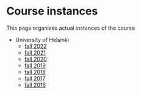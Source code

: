 # Course instances

This page organises actual instances of the course

* University of Helsinki
  * [fall 2022](helsinki-fall-2022.md)
  * [fall 2021](helsinki-fall-2021.md)
  * [fall 2020](helsinki-fall-2020.md)
  * [fall 2019](helsinki-fall-2019.md)
  * [fall 2018](helsinki-fall-2018.md)
  * [fall 2017](https://moodle.helsinki.fi/course/view.php?id=25558)
  * [fall 2016](https://moodle.helsinki.fi/course/view.php?id=21566)
